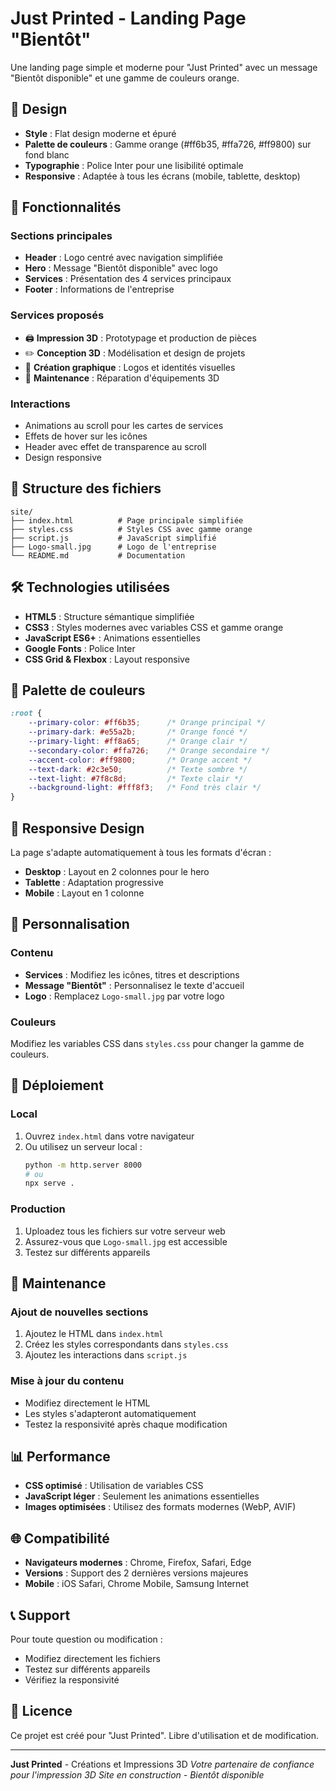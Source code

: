 # Just Printed - Landing Page "Bientôt"

Une landing page simple et moderne pour "Just Printed" avec un message "Bientôt disponible" et une gamme de couleurs orange.

## 🎨 Design

- **Style** : Flat design moderne et épuré
- **Palette de couleurs** : Gamme orange (#ff6b35, #ffa726, #ff9800) sur fond blanc
- **Typographie** : Police Inter pour une lisibilité optimale
- **Responsive** : Adaptée à tous les écrans (mobile, tablette, desktop)

## 🚀 Fonctionnalités

### Sections principales
- **Header** : Logo centré avec navigation simplifiée
- **Hero** : Message "Bientôt disponible" avec logo
- **Services** : Présentation des 4 services principaux
- **Footer** : Informations de l'entreprise

### Services proposés
- 🖨️ **Impression 3D** : Prototypage et production de pièces
- ✏️ **Conception 3D** : Modélisation et design de projets
- 🎨 **Création graphique** : Logos et identités visuelles
- 🔧 **Maintenance** : Réparation d'équipements 3D

### Interactions
- Animations au scroll pour les cartes de services
- Effets de hover sur les icônes
- Header avec effet de transparence au scroll
- Design responsive

## 📁 Structure des fichiers

```
site/
├── index.html          # Page principale simplifiée
├── styles.css          # Styles CSS avec gamme orange
├── script.js           # JavaScript simplifié
├── Logo-small.jpg      # Logo de l'entreprise
└── README.md           # Documentation
```

## 🛠️ Technologies utilisées

- **HTML5** : Structure sémantique simplifiée
- **CSS3** : Styles modernes avec variables CSS et gamme orange
- **JavaScript ES6+** : Animations essentielles
- **Google Fonts** : Police Inter
- **CSS Grid & Flexbox** : Layout responsive

## 🎨 Palette de couleurs

```css
:root {
    --primary-color: #ff6b35;      /* Orange principal */
    --primary-dark: #e55a2b;       /* Orange foncé */
    --primary-light: #ff8a65;      /* Orange clair */
    --secondary-color: #ffa726;    /* Orange secondaire */
    --accent-color: #ff9800;       /* Orange accent */
    --text-dark: #2c3e50;          /* Texte sombre */
    --text-light: #7f8c8d;         /* Texte clair */
    --background-light: #fff8f3;   /* Fond très clair */
}
```

## 📱 Responsive Design

La page s'adapte automatiquement à tous les formats d'écran :
- **Desktop** : Layout en 2 colonnes pour le hero
- **Tablette** : Adaptation progressive
- **Mobile** : Layout en 1 colonne

## 🎯 Personnalisation

### Contenu
- **Services** : Modifiez les icônes, titres et descriptions
- **Message "Bientôt"** : Personnalisez le texte d'accueil
- **Logo** : Remplacez `Logo-small.jpg` par votre logo

### Couleurs
Modifiez les variables CSS dans `styles.css` pour changer la gamme de couleurs.

## 🚀 Déploiement

### Local
1. Ouvrez `index.html` dans votre navigateur
2. Ou utilisez un serveur local :
   ```bash
   python -m http.server 8000
   # ou
   npx serve .
   ```

### Production
1. Uploadez tous les fichiers sur votre serveur web
2. Assurez-vous que `Logo-small.jpg` est accessible
3. Testez sur différents appareils

## 🔧 Maintenance

### Ajout de nouvelles sections
1. Ajoutez le HTML dans `index.html`
2. Créez les styles correspondants dans `styles.css`
3. Ajoutez les interactions dans `script.js`

### Mise à jour du contenu
- Modifiez directement le HTML
- Les styles s'adapteront automatiquement
- Testez la responsivité après chaque modification

## 📊 Performance

- **CSS optimisé** : Utilisation de variables CSS
- **JavaScript léger** : Seulement les animations essentielles
- **Images optimisées** : Utilisez des formats modernes (WebP, AVIF)

## 🌐 Compatibilité

- **Navigateurs modernes** : Chrome, Firefox, Safari, Edge
- **Versions** : Support des 2 dernières versions majeures
- **Mobile** : iOS Safari, Chrome Mobile, Samsung Internet

## 📞 Support

Pour toute question ou modification :
- Modifiez directement les fichiers
- Testez sur différents appareils
- Vérifiez la responsivité

## 📝 Licence

Ce projet est créé pour "Just Printed". Libre d'utilisation et de modification.

---

**Just Printed** - Créations et Impressions 3D
*Votre partenaire de confiance pour l'impression 3D*
*Site en construction - Bientôt disponible*
